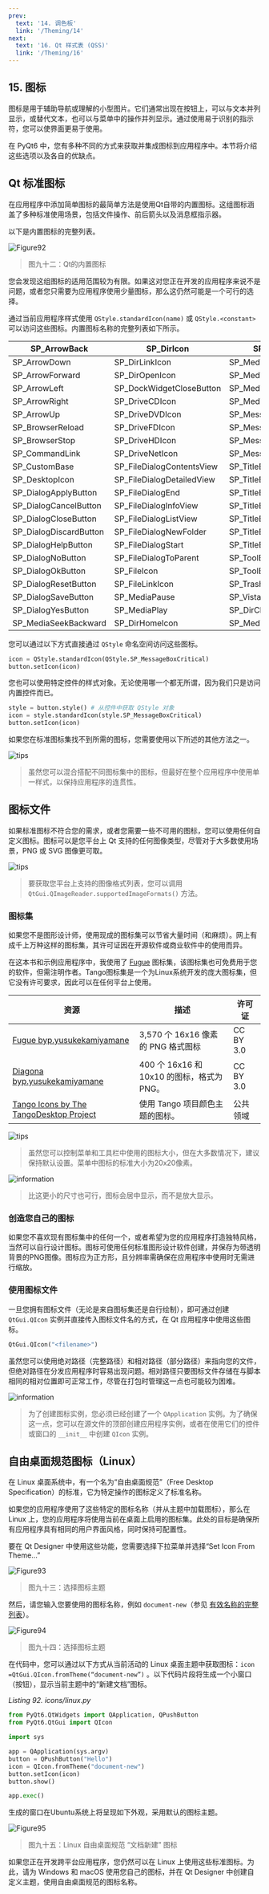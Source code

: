 ```yaml
---
prev:
  text: '14. 调色板'
  link: '/Theming/14'
next:
  text: '16. Qt 样式表 (QSS)'
  link: '/Theming/16'
---
```


## 15. 图标

图标是用于辅助导航或理解的小型图片。它们通常出现在按钮上，可以与文本并列显示，或替代文本，也可以与菜单中的操作并列显示。通过使用易于识别的指示符，您可以使界面更易于使用。

在 PyQt6 中，您有多种不同的方式来获取并集成图标到应用程序中。本节将介绍这些选项以及各自的优缺点。

## Qt 标准图标

在应用程序中添加简单图标的最简单方法是使用Qt自带的内置图标。这组图标涵盖了多种标准使用场景，包括文件操作、前后箭头以及消息框指示器。

以下是内置图标的完整列表。

![Figure92](Figure92.png)

> 图九十二：Qt的内置图标

您会发现这组图标的适用范围较为有限。如果这对您正在开发的应用程序来说不是问题，或者您只需要为应用程序使用少量图标，那么这仍然可能是一个可行的选择。

通过当前应用程序样式使用 `QStyle.standardIcon(name)` 或 `QStyle.<constant>` 可以访问这些图标。内置图标名称的完整列表如下所示。

| SP_ArrowBack           | SP_DirIcon                | SP_MediaSkipBackward                |
| ---------------------- | ------------------------- | ----------------------------------- |
| SP_ArrowDown           | SP_DirLinkIcon            | SP_MediaSkipForward                 |
| SP_ArrowForward        | SP_DirOpenIcon            | SP_MediaStop                        |
| SP_ArrowLeft           | SP_DockWidgetCloseButton  | SP_MediaVolume                      |
| SP_ArrowRight          | SP_DriveCDIcon            | SP_MediaVolumeMuted                 |
| SP_ArrowUp             | SP_DriveDVDIcon           | SP_MessageBoxCritical               |
| SP_BrowserReload       | SP_DriveFDIcon            | SP_MessageBoxInformation            |
| SP_BrowserStop         | SP_DriveHDIcon            | SP_MessageBoxQuestion               |
| SP_CommandLink         | SP_DriveNetIcon           | SP_MessageBoxWarning                |
| SP_CustomBase          | SP_FileDialogContentsView | SP_TitleBarContextHelpButton        |
| SP_DesktopIcon         | SP_FileDialogDetailedView | SP_TitleBarMaxButton                |
| SP_DialogApplyButton   | SP_FileDialogEnd          | SP_TitleBarMenuButton               |
| SP_DialogCancelButton  | SP_FileDialogInfoView     | SP_TitleBarMinButton                |
| SP_DialogCloseButton   | SP_FileDialogListView     | SP_TitleBarNormalButton             |
| SP_DialogDiscardButton | SP_FileDialogNewFolder    | SP_TitleBarShadeButton              |
| SP_DialogHelpButton    | SP_FileDialogStart        | SP_TitleBarUnshadeButton            |
| SP_DialogNoButton      | SP_FileDialogToParent     | SP_ToolBarHorizontalExtensionButton |
| SP_DialogOkButton      | SP_FileIcon               | SP_ToolBarVerticalExtensionButton   |
| SP_DialogResetButton   | SP_FileLinkIcon           | SP_TrashIcon                        |
| SP_DialogSaveButton    | SP_MediaPause             | SP_VistaShield                      |
| SP_DialogYesButton     | SP_MediaPlay              | SP_DirClosedIcon                    |
| SP_MediaSeekBackward   | SP_DirHomeIcon            | SP_MediaSeekForward                 |

您可以通过以下方式直接通过 `QStyle` 命名空间访问这些图标。

```python
icon = QStyle.standardIcon(QStyle.SP_MessageBoxCritical)
button.setIcon(icon)
```

您也可以使用特定控件的样式对象。无论使用哪一个都无所谓，因为我们只是访问内置控件而已。

```python
style = button.style() # 从控件中获取 QStyle 对象
icon = style.standardIcon(style.SP_MessageBoxCritical)
button.setIcon(icon)
```

如果您在标准图标集找不到所需的图标，您需要使用以下所述的其他方法之一。

![tips](tips.png)

> 虽然您可以混合搭配不同图标集中的图标，但最好在整个应用程序中使用单一样式，以保持应用程序的连贯性。

## 图标文件

如果标准图标不符合您的需求，或者您需要一些不可用的图标，您可以使用任何自定义图标。图标可以是您平台上 Qt 支持的任何图像类型，尽管对于大多数使用场景，PNG 或 SVG 图像更可取。

![tips](tips.png)

> 要获取您平台上支持的图像格式列表，您可以调用 `QtGui.QImageReader.supportedImageFormats()` 方法。

### 图标集

如果您不是图形设计师，使用现成的图标集可以节省大量时间（和麻烦）。网上有成千上万种这样的图标集，其许可证因在开源软件或商业软件中的使用而异。

在这本书和示例应用程序中，我使用了 [Fugue](http://p.yusukekamiyamane.com/) 图标集，该图标集也可免费用于您的软件，但需注明作者。Tango图标集是一个为Linux系统开发的庞大图标集，但它没有许可要求，因此可以在任何平台上使用。

| 资源                                                         | 描述                                       | 许可证    |
| ------------------------------------------------------------ | ------------------------------------------ | --------- |
| [Fugue byp.yusukekamiyamane](http://p.yusukekamiyamane.com/) | 3,570 个 16x16 像素的 PNG 格式图标         | CC BY 3.0 |
| [Diagona byp.yusukekamiyamane](http://p.yusukekamiyamane.com/) | 400 个 16x16 和 10x10 的图标，格式为 PNG。 | CC BY 3.0 |
| [Tango Icons by The TangoDesktop Project](http://tango.freedesktop.org/Tango_Icon_Library) | 使用 Tango 项目颜色主题的图标。            | 公共领域  |

![tips](tips.png)

> 虽然您可以控制菜单和工具栏中使用的图标大小，但在大多数情况下，建议保持默认设置。菜单中图标的标准大小为20x20像素。

![information](information.png)

> 比这更小的尺寸也可行，图标会居中显示，而不是放大显示。

### 创造您自己的图标

如果您不喜欢现有图标集中的任何一个，或者希望为您的应用程序打造独特风格，当然可以自行设计图标。图标可使用任何标准图形设计软件创建，并保存为带透明背景的PNG图像。图标应为正方形，且分辨率需确保在应用程序中使用时无需进行缩放。

### 使用图标文件

一旦您拥有图标文件（无论是来自图标集还是自行绘制），即可通过创建 `QtGui.QIcon` 实例并直接传入图标文件名的方式，在 Qt 应用程序中使用这些图标。

```python
QtGui.QIcon("<filename>")
```

虽然您可以使用绝对路径（完整路径）和相对路径（部分路径）来指向您的文件，但绝对路径在分发应用程序时容易出现问题。相对路径只要图标文件存储在与脚本相同的相对位置即可正常工作，尽管在打包时管理这一点也可能较为困难。

![information](information.png)

> 为了创建图标实例，您必须已经创建了一个 `QApplication` 实例。为了确保这一点，您可以在源文件的顶部创建应用程序实例，或者在使用它们的控件或窗口的 `__init__` 中创建 `QIcon` 实例。

## 自由桌面规范图标（Linux）

在 Linux 桌面系统中，有一个名为“自由桌面规范”（Free Desktop Specification）的标准，它为特定操作的图标定义了标准名称。

如果您的应用程序使用了这些特定的图标名称（并从主题中加载图标），那么在 Linux 上，您的应用程序将使用当前在桌面上启用的图标集。此处的目标是确保所有应用程序具有相同的用户界面风格，同时保持可配置性。

要在 Qt Designer 中使用这些功能，您需要选择下拉菜单并选择“Set Icon From Theme…”

![Figure93](Figure93.png)

> 图九十三：选择图标主题

然后，请您输入您要使用的图标名称，例如 `document-new`（参见 [有效名称的完整列表](https://specifications.freedesktop.org/icon-naming-spec/latest/ar01s04.html)）。

![Figure94](Figure94.png)

> 图九十四：选择图标主题

在代码中，您可以通过以下方式从当前活动的 Linux 桌面主题中获取图标：`icon =QtGui.QIcon.fromTheme(“document-new”)` 。以下代码片段将生成一个小窗口（按钮），显示当前主题中的“新建文档”图标。

*Listing 92. icons/linux.py*

```python
from PyQt6.QtWidgets import QApplication, QPushButton
from PyQt6.QtGui import QIcon

import sys

app = QApplication(sys.argv)
button = QPushButton("Hello")
icon = QIcon.fromTheme("document-new")
button.setIcon(icon)
button.show()

app.exec()
```

生成的窗口在Ubuntu系统上将呈现如下外观，采用默认的图标主题。

![Figure95](Figure95.png)

> 图九十五：Linux 自由桌面规范 “文档新建” 图标

如果您正在开发跨平台应用程序，您仍然可以在 Linux 上使用这些标准图标。为此，请为 Windows 和 macOS 使用您自己的图标，并在 Qt Designer 中创建自定义主题，使用自由桌面规范的图标名称。

